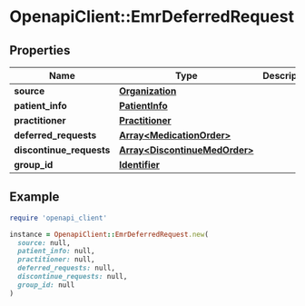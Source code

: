 # OpenapiClient::EmrDeferredRequest

## Properties

| Name | Type | Description | Notes |
| ---- | ---- | ----------- | ----- |
| **source** | [**Organization**](Organization.md) |  |  |
| **patient_info** | [**PatientInfo**](PatientInfo.md) |  |  |
| **practitioner** | [**Practitioner**](Practitioner.md) |  |  |
| **deferred_requests** | [**Array&lt;MedicationOrder&gt;**](MedicationOrder.md) |  |  |
| **discontinue_requests** | [**Array&lt;DiscontinueMedOrder&gt;**](DiscontinueMedOrder.md) |  | [optional] |
| **group_id** | [**Identifier**](Identifier.md) |  | [optional] |

## Example

```ruby
require 'openapi_client'

instance = OpenapiClient::EmrDeferredRequest.new(
  source: null,
  patient_info: null,
  practitioner: null,
  deferred_requests: null,
  discontinue_requests: null,
  group_id: null
)
```

